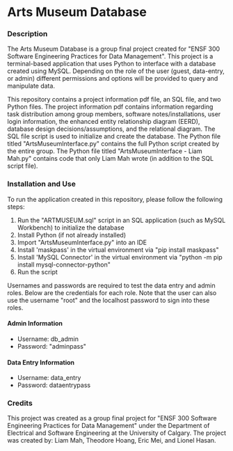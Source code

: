 # Arts Museum Database

### Description
The Arts Museum Database is a group final project created for "ENSF 300 Software Engineering Practices for Data Management". This project is a terminal-based application that uses Python to interface with a database created using MySQL. Depending on the role of the user (guest, data-entry, or admin) different permissions and options will be provided to query and manipulate data.

This repository contains a project information pdf file, an SQL file, and two Python files. The project information pdf contains information regarding task distribution among group members, software notes/installations, user login information, the enhanced entity relationship diagram (EERD), database design decisions/assumptions, and the relational diagram. The SQL file script is used to initialize and create the database. The Python file titled "ArtsMuseumInterface.py" contains the full Python script created by the entire group. The Python file titled "ArtsMuseumInterface - Liam Mah.py" contains code that only Liam Mah wrote (in addition to the SQL script file).

### Installation and Use
To run the application created in this repository, please follow the following steps:
1. Run the "ARTMUSEUM.sql" script in an SQL application (such as MySQL Workbench) to initialize the database
2. Install Python (if not already installed)
3. Import "ArtsMuseumInterface.py" into an IDE
4. Install 'maskpass' in the virtual environment via "pip install maskpass"
5. Install 'MySQL Connector' in the virtual environment via "python -m pip install mysql-connector-python"
6. Run the script

Usernames and passwords are required to test the data entry and admin roles. Below are the credentials for each role. Note that the user can also use the username "root" and the localhost password to sign into these roles.

#### Admin Information
- Username: db_admin
- Password: "adminpass"

#### Data Entry Information
- Username: data_entry
- Password: dataentrypass

### Credits
This project was created as a group final project for "ENSF 300 Software Engineering Practices for Data Management" under the Department of Electrical and Software Engineering at the University of Calgary. The project was created by: Liam Mah, Theodore Hoang, Eric Mei, and Lionel Hasan.
